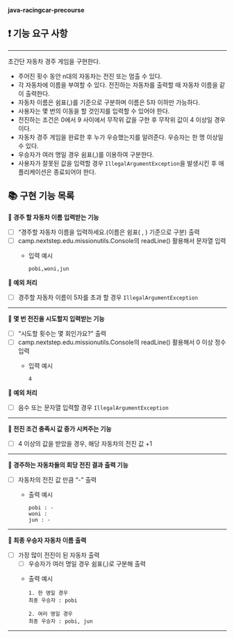 <aside>


**java-racingcar-precourse**

## **❗️ 기능 요구 사항**

---

초간단 자동차 경주 게임을 구현한다.

- 주어진 횟수 동안 n대의 자동차는 전진 또는 멈출 수 있다.
- 각 자동차에 이름을 부여할 수 있다. 전진하는 자동차를 출력할 때 자동차 이름을 같이 출력한다.
- 자동차 이름은 쉼표(,)를 기준으로 구분하며 이름은 5자 이하만 가능하다.
- 사용자는 몇 번의 이동을 할 것인지를 입력할 수 있어야 한다.
- 전진하는 조건은 0에서 9 사이에서 무작위 값을 구한 후 무작위 값이 4 이상일 경우이다.
- 자동차 경주 게임을 완료한 후 누가 우승했는지를 알려준다. 우승자는 한 명 이상일 수 있다.
- 우승자가 여러 명일 경우 쉼표(,)를 이용하여 구분한다.
- 사용자가 잘못된 값을 입력할 경우 `IllegalArgumentException`을 발생시킨 후 애플리케이션은 종료되어야 한다.

## **📚 구현 기능 목록**

**📌 경주 할 자동차 이름 입력받는 기능**

- [ ]  “경주할 자동차 이름을 입력하세요.(이름은 쉼표( , ) 기준으로 구분) 출력
- [ ]  camp.nextstep.edu.missionutils.Console의 readLine() 활용해서 문자열 입력
    - 입력 예시

        ```
        pobi,woni,jun
        ```


**🚫 예외 처리**

- [ ]  경주할 자동차 이름이 5자를 초과 할 경우 `IllegalArgumentException`

---

**📌 몇 번 전진을 시도할지 입력받는 기능**

- [ ]  “시도할 횟수는 몇 회인가요?” 출력
- [ ]  camp.nextstep.edu.missionutils.Console의 readLine() 활용해서 0 이상 정수 입력
    - 입력 예시

        ```
        4
        ```


**🚫 예외 처리**

- [ ]  음수 또는 문자열 입력할 경우 `IllegalArgumentException`

---

**📌 전진 조건 충족시 값 증가 시켜주는 기능**

- [ ]  4 이상의 값을 받았을 경우, 해당 자동차의 전진 값 +1

---

**📌 경주하는 자동차들의 회당 전진 결과 출력 기능** 

- [ ]  자동차의 전진 값 만큼 “-” 출력
    - 출력 예시

        ```
        pobi : -
        woni :
        jun : -
        
        ```


---

**📌 최종 우승자 자동차 이름 출력**

- [ ]  가장 많이 전진이 된 자동차 출력
    - [ ]  우승자가 여러 명일 경우 쉼표(,)로 구분해 출력
    - 출력 예시

        ```
        1. 한 명일 경우
        최종 우승자 : pobi
        
        2. 여러 명일 경우
        최종 우승자 : pobi, jun
        ```


---

</aside>